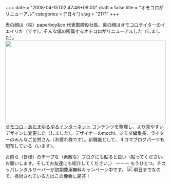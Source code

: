 +++
date = "2008-04-15T02:47:48+09:00"
draft = false
title = "オモコロがリニューアル"
categories = ["日々"]
slug = "2171"
+++

表の顔は（株）paperboy&co.代表取締役社長、裏の顔はオモコロライターのイエイリだ（です）。そんな僕の所属するオモコロがリニューアルした（しました）。
<a href="http://omocoro.jp/" target="_blank"><img src="http://ieiriblog.img.jugem.jp/20080415_443820.jpg" width="500" height="258" alt="" class="pict" />
オモコロ - あたまゆるゆるインターネット
</a>
コンテンツを整理し、より見やすいデザインに変更した（しました）。デザイナーのmochi、シモダ編集長、ライターのみんなご苦労さん（お疲れ様です）。新機能として、４コマブログパーツも配布している（います）。
<script src="http://omocoro.jp/bp_comic.php" type="text/javascript"></script>
お前ら（皆様）のチープな（素敵な）ブログにも貼ると良い（貼ってください、お願いします。そしてお友達にも紹介してください。）
ーーー
もうひとつ。チカッパレンタルサーバーが初期費用無料キャンペーン中です。
<a href="http://chicappa.jp/" target="_blank"><img src="http://chicappa.jp/top/img/cam_2th_end.gif"></a>
明日までなので、検討されている方はこの機会に是非！
